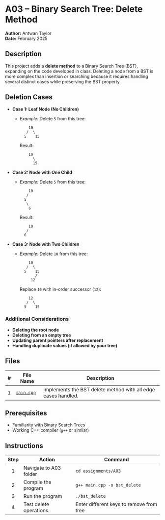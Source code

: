 # A03 – Binary Search Tree: Delete Method

**Author:** Antwan Taylor  
**Date:** February 2025  

## Description  
This project adds a **delete method** to a Binary Search Tree (BST), expanding on the code developed in class. Deleting a node from a BST is more complex than insertion or searching because it requires handling several distinct cases while preserving the BST property.

## Deletion Cases

- **Case 1: Leaf Node (No Children)**  
  - *Example:* Delete `5` from this tree:  
    ```
        10
       /  \
      5    15
    ```
    Result:  
    ```
        10
          \
          15
    ```

- **Case 2: Node with One Child**  
  - *Example:* Delete `5` from this tree:  
    ```
        10
       /
      5
       \
        6
    ```
    Result:  
    ```
        10
       /
      6
    ```

- **Case 3: Node with Two Children**  
  - *Example:* Delete `10` from this tree:  
    ```
        10
       /  \
      5    15
           /
         12
    ```
    Replace `10` with in-order successor (`12`):  
    ```
        12
       /  \
      5    15
    ```

### Additional Considerations
- **Deleting the root node**
- **Deleting from an empty tree**
- **Updating parent pointers after replacement**
- **Handling duplicate values (if allowed by your tree)**

## Files

| # | File Name     | Description                                           |
|:-:|---------------|-------------------------------------------------------|
| 1 | [`main.cpp`](./main.cpp) | Implements the BST delete method with all edge cases handled. |

## Prerequisites

- Familiarity with Binary Search Trees
- Working C++ compiler (`g++` or similar)

## Instructions

| Step | Action                  | Command                                |
|:----:|-------------------------|----------------------------------------|
| 1    | Navigate to A03 folder  | `cd assignments/A03`                   |
| 2    | Compile the program     | `g++ main.cpp -o bst_delete`           |
| 3    | Run the program         | `./bst_delete`                         |
| 4    | Test delete operations  | Enter different keys to remove from tree |
